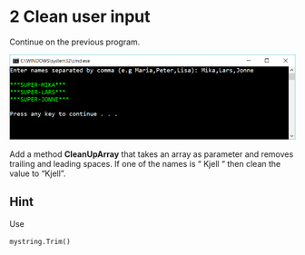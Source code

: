 ﻿# 2 Clean user input

Continue on the previous program. 

![](picture.png) 
 
Add a method **CleanUpArray** that takes an array as parameter and removes trailing and leading spaces. If one of the names is “   Kjell   “ then clean the value to “Kjell”. 

## Hint

Use

    mystring.Trim() 